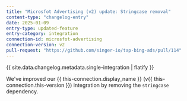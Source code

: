 ```yaml
---
title: "Microsfot Advertising (v2) update: Stringcase removal"
content-type: "changelog-entry"
date: 2025-01-09
entry-type: updated-feature
entry-category: integration
connection-id: microsfot-advertising
connection-version: v2
pull-request: "https://github.com/singer-io/tap-bing-ads/pull/114"
---
```

{{ site.data.changelog.metadata.single-integration | flatify }}

We've improved our {{ this-connection.display_name }} (v{{ this-connection.this-version }}) integration by removing the `stringcase` dependency.